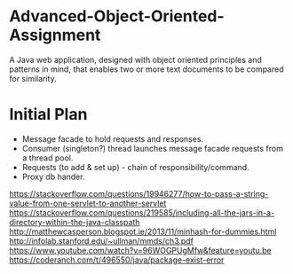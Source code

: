 # Advanced-Object-Oriented-Assignment
A Java web application, designed with object oriented principles and patterns in mind, that enables two or more text documents to be compared for similarity.

# Initial Plan

- Message facade to hold requests and responses.
- Consumer (singleton?) thread launches message facade requests from a thread pool.
- Requests (to add & set up) - chain of responsibility/command.
- Proxy db hander.


https://stackoverflow.com/questions/19946277/how-to-pass-a-string-value-from-one-servlet-to-another-servlet
https://stackoverflow.com/questions/219585/including-all-the-jars-in-a-directory-within-the-java-classpath
http://matthewcasperson.blogspot.ie/2013/11/minhash-for-dummies.html
http://infolab.stanford.edu/~ullman/mmds/ch3.pdf
https://www.youtube.com/watch?v=96WOGPUgMfw&feature=youtu.be
https://coderanch.com/t/496550/java/package-exist-error